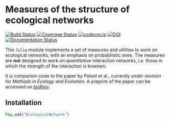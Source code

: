 # Measures of the structure of ecological networks

[![Build Status](https://travis-ci.org/PoisotLab/EcologicalNetwork.jl.svg?branch=master)](https://travis-ci.org/PoisotLab/EcologicalNetwork.jl)
[![Coverage Status](https://coveralls.io/repos/PoisotLab/EcologicalNetwork.jl/badge.svg)](https://coveralls.io/r/PoisotLab/EcologicalNetwork.jl)
[![codecov.io](http://codecov.io/github/PoisotLab/EcologicalNetwork.jl/coverage.svg?branch=master)](http://codecov.io/github/PoisotLab/EcologicalNetwork.jl?branch=master)
[![DOI](https://zenodo.org/badge/doi/10.5281/zenodo.16578.svg)](http://dx.doi.org/10.5281/zenodo.16578)
[![Documentation Status](https://readthedocs.org/projects/probabilisticnetworkjl/badge/?version=latest)](http://probabilisticnetworkjl.readthedocs.org/en/latest/)


This `Julia` module implements a set of measures and utilities to work on
ecological networks, with an emphasis on probabilistic ones. The measures
are **not** designed to work on *quantitative* interaction networks,
*i.e.* those in which the strength of the interaction is knwown.

It is companion code to the paper by Poisot et al., currently *under revision*
for *Methods in Ecology and Evolution*. A preprint of the paper can be accessed
on [bioRxiv][brxpaper].

[brxpaper]: http://biorxiv.org/content/early/2015/03/13/016485

## Installation

``` julia
Pkg.add("EcologicalNetwork")
```
